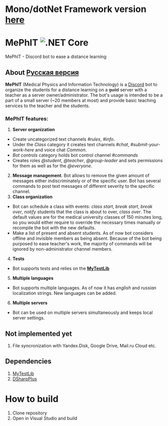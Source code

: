 # Mono/dotNet Framework version [here](https://github.com/s4rduk4r/MePhit-mono)
# MePhIT ![.NET Core](https://github.com/s4rduk4r/MePhit/workflows/.NET%20Core/badge.svg?branch=master&event=push)
MePhIT - Discord bot to ease a distance learning
## About [Русская версия](./README-RU.md)
**MePhIT** (Medical Physics and Information Technology) is a [Discord](https://discordapp.com) bot to organize the students for a distance learning on a ~~guild~~ server with a teacher as a server owner/administrator. The bot's usage is intended to be a part of a small server (~20 members at most) and provide basic teaching services to the teacher and the students.

### MePhIT features:
1. **Server organization**
- Create uncategorized text channels *#rules*, *#info*. 
- Under the *Class* category it creates text channels *#chat*, *#submit-your-work-here* and voice chat *Common*.
- *Bot controls* category holds bot control channel *#commands*
- Creates roles *@student*, *@teacher*, *@group-leader* and sets permissions for them as well as for the *@everyone*.
2. **Message management**. Bot allows to remove the given amount of messages either indiscriminately or of the specific user.
Bot has several commands to post text messages of different severity to the specific channel.
3. **Class organization**
- Bot can schedule a class with events: *class start*, *break start*, *break over*, *notify* students that the class is about to over, *class over*. The default values are for the medical university classes of 150 minutes long, so you would either require to override the necessary times manually or recompile the bot with the new defaults.
- Make a list of present and absent students. As of now bot considers offline and invisible members as being absent.
Because of the bot being purposed to ease teacher's work, the majority of commands will be ignored by non-administrator channel members.
4. **Tests**
- Bot supports tests and relies on the [**MyTestLib**](https://github.com/s4rduk4r/MyTestLib)
5. **Multiple languages**
- Bot supports multiple languages. As of now it has *english* and *russian* localization strings. New languages can be added.
6. **Multiple servers**
- Bot can be used on multiple servers simultaneously and keeps local server settings.

## Not implemented yet
1. File syncronization with Yandex.Disk, Google Drive, Mail.ru Cloud etc.

## Dependencies
1. [MyTestLib](https://github.com/s4rduk4r/MyTestLib)
2. [DSharpPlus](https://github.com/DSharpPlus/DSharpPlus)

# How to build
1. Clone repository
2. Open in Visual Studio and build
